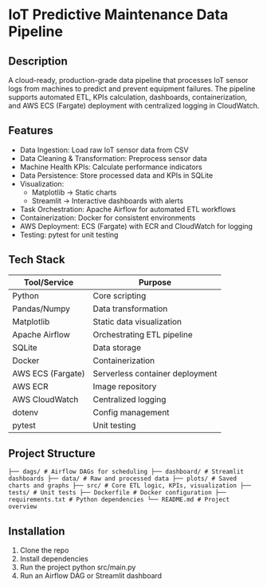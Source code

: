 # IoT Predictive Maintenance Data Pipeline

## Description

A cloud-ready, production-grade data pipeline that processes IoT sensor logs from machines to predict and prevent equipment failures. The pipeline supports automated ETL, KPIs calculation, dashboards, containerization, and AWS ECS (Fargate) deployment with centralized logging in CloudWatch.

## Features

- Data Ingestion: Load raw IoT sensor data from CSV
- Data Cleaning & Transformation: Preprocess sensor data
- Machine Health KPIs: Calculate performance indicators
- Data Persistence: Store processed data and KPIs in SQLite
- Visualization:
   - Matplotlib → Static charts
   - Streamlit → Interactive dashboards with alerts
- Task Orchestration: Apache Airflow for automated ETL workflows
- Containerization: Docker for consistent environments
- AWS Deployment: ECS (Fargate) with ECR and CloudWatch for logging
- Testing: pytest for unit testing

## Tech Stack

| Tool/Service                   | Purpose                        |
|--------------------------------|--------------------------------|
| Python                         | Core scripting                 |
| Pandas/Numpy	                  | Data transformation            |
| Matplotlib                     | Static data visualization      |              | Streamlit                      | Interactive dashboards         |
| Apache Airflow                 | Orchestrating ETL pipeline     |
| SQLite                         | Data storage                   |
| Docker                         | Containerization               | 
| AWS ECS (Fargate)              | Serverless container deployment|
| AWS ECR                        | Image repository               |
| AWS CloudWatch                 | Centralized logging            |
| dotenv                         | Config management              |
| pytest                         | Unit testing                   |

## Project Structure

``` ├── dags/ # Airflow DAGs for scheduling ├── dashboard/ # Streamlit dashboards ├── data/ # Raw and processed data ├── plots/ # Saved charts and graphs ├── src/ # Core ETL logic, KPIs, visualization ├── tests/ # Unit tests ├── Dockerfile # Docker configuration ├── requirements.txt # Python dependencies └── README.md # Project overview ```

## Installation

1. Clone the repo
2. Install dependencies
3. Run the project
   python src/main.py
4. Run an Airflow DAG or Streamlit dashboard
   

